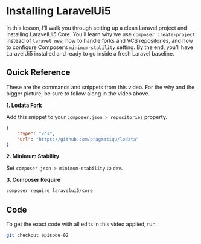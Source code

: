 
# Installing LaravelUi5

In this lesson, I’ll walk you through setting up a clean Laravel project and installing LaravelUi5 Core. You’ll learn why we use `composer create-project` instead of `laravel new`, how to handle forks and VCS repositories, and how to configure Composer’s `minimum-stability` setting. By the end, you’ll have LaravelUi5 installed and ready to go inside a fresh Laravel baseline.

<Youtube id="hHcJouecn1k" />

## Quick Reference

These are the commands and snippets from this video. For the why and the bigger picture, be sure to follow along in the video above.

**1. Lodata Fork**

Add this snippet to your `composer.json > repositories` property.

```json
{
    "type": "vcs",
    "url": "https://github.com/pragmatiqu/lodata"
}
```

**2. Minimum Stability**

Set `composer.json > minimum-stability` to `dev`.

**3. Composer Require**

```bash
composer require laravelui5/core
```

## Code

To get the exact code with all edits in this video applied, run

```bash
git checkout episode-02
```
